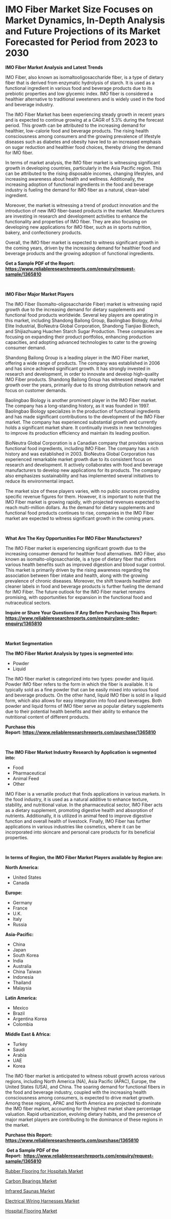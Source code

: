 <p><h1>IMO Fiber Market Size Focuses on Market Dynamics, In-Depth Analysis and Future Projections of its Market Forecasted for Period from 2023 to 2030</h1></p><p><strong>IMO Fiber Market Analysis and Latest Trends</strong></p>
<p><p>IMO Fiber, also known as isomaltooligosaccharide fiber, is a type of dietary fiber that is derived from enzymatic hydrolysis of starch. It is used as a functional ingredient in various food and beverage products due to its prebiotic properties and low glycemic index. IMO fiber is considered a healthier alternative to traditional sweeteners and is widely used in the food and beverage industry.</p><p>The IMO Fiber Market has been experiencing steady growth in recent years and is expected to continue growing at a CAGR of 5.3% during the forecast period. This growth can be attributed to the increasing demand for healthier, low-calorie food and beverage products. The rising health consciousness among consumers and the growing prevalence of lifestyle diseases such as diabetes and obesity have led to an increased emphasis on sugar reduction and healthier food choices, thereby driving the demand for IMO fiber.</p><p>In terms of market analysis, the IMO fiber market is witnessing significant growth in developing countries, particularly in the Asia Pacific region. This can be attributed to the rising disposable incomes, changing lifestyles, and increasing awareness about health and wellness. Additionally, the increasing adoption of functional ingredients in the food and beverage industry is fueling the demand for IMO fiber as a natural, clean-label ingredient.</p><p>Moreover, the market is witnessing a trend of product innovation and the introduction of new IMO fiber-based products in the market. Manufacturers are investing in research and development activities to enhance the functionality and properties of IMO fiber. They are also focusing on developing new applications for IMO fiber, such as in sports nutrition, bakery, and confectionery products.</p><p>Overall, the IMO fiber market is expected to witness significant growth in the coming years, driven by the increasing demand for healthier food and beverage products and the growing adoption of functional ingredients.</p></p>
<p><strong>Get a Sample PDF of the Report:&nbsp; <a href="https://www.reliableresearchreports.com/enquiry/request-sample/1365810">https://www.reliableresearchreports.com/enquiry/request-sample/1365810</a></strong></p>
<p>&nbsp;</p>
<p><strong>IMO Fiber Major Market Players</strong></p>
<p><p>The IMO Fiber (Isomalto-oligosaccharide Fiber) market is witnessing rapid growth due to the increasing demand for dietary supplements and functional food products worldwide. Several key players are operating in this market, including Shandong Bailong Group, Baolingbao Biology, Anhui Elite Industrial, BioNeutra Global Corporation, Shandong Tianjiao Biotech, and Shijiazhuang Huachen Starch Sugar Production. These companies are focusing on expanding their product portfolios, enhancing production capacities, and adopting advanced technologies to cater to the growing consumer demand.</p><p>Shandong Bailong Group is a leading player in the IMO Fiber market, offering a wide range of products. The company was established in 2006 and has since achieved significant growth. It has strongly invested in research and development, in order to innovate and develop high-quality IMO Fiber products. Shandong Bailong Group has witnessed steady market growth over the years, primarily due to its strong distribution network and focus on customer demands.</p><p>Baolingbao Biology is another prominent player in the IMO Fiber market. The company has a long-standing history, as it was founded in 1997. Baolingbao Biology specializes in the production of functional ingredients and has made significant contributions to the development of the IMO Fiber market. The company has experienced substantial growth and currently holds a significant market share. It continually invests in new technologies to improve its production efficiency and maintain its leading position.</p><p>BioNeutra Global Corporation is a Canadian company that provides various functional food ingredients, including IMO Fiber. The company has a rich history and was established in 2003. BioNeutra Global Corporation has experienced remarkable market growth due to its consistent focus on research and development. It actively collaborates with food and beverage manufacturers to develop new applications for its products. The company also emphasizes sustainability and has implemented several initiatives to reduce its environmental impact.</p><p>The market size of these players varies, with no public sources providing specific revenue figures for them. However, it is important to note that the IMO Fiber market is growing rapidly, with projected revenues expected to reach multi-million dollars. As the demand for dietary supplements and functional food products continues to rise, companies in the IMO Fiber market are expected to witness significant growth in the coming years.</p></p>
<p>&nbsp;</p>
<p><strong>What Are The Key Opportunities For IMO Fiber Manufacturers?</strong></p>
<p><p>The IMO Fiber market is experiencing significant growth due to the increasing consumer demand for healthier food alternatives. IMO Fiber, also known as isomalto-oligosaccharide, is a type of dietary fiber that offers various health benefits such as improved digestion and blood sugar control. This market is primarily driven by the rising awareness regarding the association between fiber intake and health, along with the growing prevalence of chronic diseases. Moreover, the shift towards healthier and cleaner labels in food and beverage products is further fueling the demand for IMO Fiber. The future outlook for the IMO Fiber market remains promising, with opportunities for expansion in the functional food and nutraceutical sectors.</p></p>
<p><strong>Inquire or Share Your Questions If Any Before Purchasing This Report: <a href="https://www.reliableresearchreports.com/enquiry/pre-order-enquiry/1365810">https://www.reliableresearchreports.com/enquiry/pre-order-enquiry/1365810</a></strong></p>
<p>&nbsp;</p>
<p><strong>Market Segmentation</strong></p>
<p><strong>The IMO Fiber Market Analysis by types is segmented into:</strong></p>
<p><ul><li>Powder</li><li>Liquid</li></ul></p>
<p><p>The IMO fiber market is categorized into two types: powder and liquid. Powder IMO fiber refers to the form in which the fiber is available. It is typically sold as a fine powder that can be easily mixed into various food and beverage products. On the other hand, liquid IMO fiber is sold in a liquid form, which also allows for easy integration into food and beverages. Both powder and liquid forms of IMO fiber serve as popular dietary supplements due to their potential health benefits and their ability to enhance the nutritional content of different products.</p></p>
<p><strong>Purchase this Report:&nbsp;<a href="https://www.reliableresearchreports.com/purchase/1365810">https://www.reliableresearchreports.com/purchase/1365810</a></strong></p>
<p>&nbsp;</p>
<p><strong>The IMO Fiber Market Industry Research by Application is segmented into:</strong></p>
<p><ul><li>Food</li><li>Pharmaceutical</li><li>Animal Feed</li><li>Other</li></ul></p>
<p><p>IMO Fiber is a versatile product that finds applications in various markets. In the food industry, it is used as a natural additive to enhance texture, stability, and nutritional value. In the pharmaceutical sector, IMO Fiber acts as a dietary supplement, promoting digestive health and absorption of nutrients. Additionally, it is utilized in animal feed to improve digestive function and overall health of livestock. Finally, IMO Fiber has further applications in various industries like cosmetics, where it can be incorporated into skincare and personal care products for its beneficial properties.</p></p>
<p>&nbsp;</p>
<p><strong>In terms of Region, the IMO Fiber Market Players available by Region are:</strong></p>
<p>
    <p> <strong> North America: </strong>
        <ul>
            <li>United States</li>
            <li>Canada</li>
        </ul>
        </p> 
    <p> <strong> Europe: </strong>
        <ul>
            <li>Germany</li>
            <li>France</li>
            <li>U.K.</li>
            <li>Italy</li>
            <li>Russia</li>
        </ul>
        </p> 
    <p> <strong> Asia-Pacific: </strong>
        <ul>
            <li>China</li>
            <li>Japan</li>
            <li>South Korea</li>
            <li>India</li>
            <li>Australia</li>
            <li>China Taiwan</li>
            <li>Indonesia</li>
            <li>Thailand</li>
            <li>Malaysia</li>
        </ul>
        </p> 
    <p> <strong> Latin America: </strong>
        <ul>
            <li>Mexico</li>
            <li>Brazil</li>
            <li>Argentina Korea</li>
            <li>Colombia</li>
        </ul>
        </p> 
    <p> <strong> Middle East & Africa: </strong>
        <ul>
            <li>Turkey</li>
            <li>Saudi</li>
            <li>Arabia</li>
            <li>UAE</li>
            <li>Korea</li>
        </ul>
    </p>
    </p>
<p><p>The IMO fiber market is anticipated to witness robust growth across various regions, including North America (NA), Asia Pacific (APAC), Europe, the United States (USA), and China. The soaring demand for functional fibers in the food and beverage industry, coupled with the increasing health consciousness among consumers, is expected to drive market growth. Among these regions, APAC and North America are projected to dominate the IMO fiber market, accounting for the highest market share percentage valuation. Rapid urbanization, evolving dietary habits, and the presence of major market players are contributing to the dominance of these regions in the market.</p></p>
<p><strong>Purchase this Report: <a href="https://www.reliableresearchreports.com/purchase/1365810">https://www.reliableresearchreports.com/purchase/1365810</a></strong></p>
<p>&nbsp;<strong>Get a Sample PDF of the Report:&nbsp;&nbsp;<a href="https://www.reliableresearchreports.com/enquiry/request-sample/1365810">https://www.reliableresearchreports.com/enquiry/request-sample/1365810</a></strong></p>
<p><strong></strong></p>
<p><p><a href="https://github.com/PeterParrish5/Market-Research-Report-List-1/blob/main/rubber-flooring-for-hospitals-market.md">Rubber Flooring for Hospitals Market</a></p><p><a href="https://medium.com/@marvinhug741/carbon-bearings-market-size-growth-forecast-2023-2030-ebbcf5cf694a">Carbon Bearings Market</a></p><p><a href="https://www.linkedin.com/pulse/infrared-saunas-market-insights-players-forecast-till-phcrc/">Infrared Saunas Market</a></p><p><a href="https://medium.com/@horlandkidd/electrical-wiring-harnesses-market-size-growth-forecast-2023-2030-a9f0d54848fa">Electrical Wiring Harnesses Market</a></p><p><a href="https://github.com/CliffMedina6/Market-Research-Report-List-1/blob/main/hospital-flooring-market.md">Hospital Flooring Market</a></p></p>